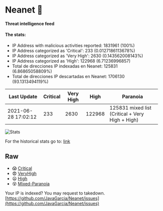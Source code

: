 # Neanet :hocho:
#### Threat intelligence feed
#### The stats:

- IP Address with malicious activities reported: 1831961 (100%)
- IP Address categorized as 'Critical':  233 (0.0127186113678%)
- IP Address categorized as 'Very High':  2630 (0.143562008143%)
- IP Address categorized as 'High':  122968 (6.71236996857)
- Total de direcciones IP indexadas en Neanet:  125831 (6.86865058809%)
- Total de direcciones IP descartadas en Neanet:  1706130 (93.1313494119%)

| Last Update | Critical | Very High | High | Paranoia |
| --- | --- | --- | --- | --- |
| 2021-06-28 17:02:12 | 233 | 2630 | 122968 | 125831 mixed list (Critical + Very High + High)|

![Stats](https://docs.google.com/spreadsheets/d/e/2PACX-1vSnaNMIXVabIpDJjufMlzH7poXnshF3mgd8Is1g9ytUEzVsP5my4Trn8f-xkoLLQ38xpL3HtmUexLo6/pubchart?oid=501124687&format=image)

For the historical stats go to: [link](/stats.csv)
## Raw
- :scream: [Critical](https://raw.githubusercontent.com/JavaGarcia/Neanet/master/blacklists/neanet_critical.txt)
- :fearful: [VeryHigh](https://raw.githubusercontent.com/JavaGarcia/Neanet/master/blacklists/neanet_veryHigh.txtt)
- :frowning: [High](https://raw.githubusercontent.com/JavaGarcia/Neanet/master/blacklists/neanet_high.txt)
- :dizzy_face: [Mixed-Paranoia](https://raw.githubusercontent.com/JavaGarcia/Neanet/master/blacklists/neanet_all.txt)


Your IP is indexed? You may request to takedown. [https://github.com/JavaGarcia/Neanet/issues](https://github.com/JavaGarcia/Neanet/issues)





























































































































































































































































































































































































































































































































































































































































































































































































































































































































































































































































































































































































































































































































































































































































































































































































































































































































































































































































































































































































































































































































































































































































































































































































































































































































































































































































































































































































































































































































































































































































































































































































































































































































































































































































































































































































































































































































































































































































































































































































































































































































































































































































































































































































































































































































































































































































































































































































































































































































































































































































































































































































































































































































































































































































































































































































































































































































































































































































































































































































































































































































































































































































































































































































































































































































































































































































































































































































































































































































































































































































































































































































































































































































































































































































































